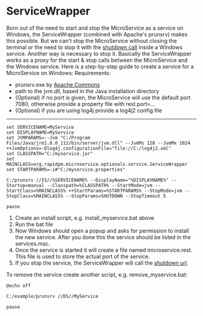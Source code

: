 # ServiceWrapper
Born out of the need to start and stop the MicroService as a service on Windows, the ServiceWrapper (combined with Apache's prunsrv) makes this possible.
But we can't stop the MicroService without closing the terminal or the need to stop it with the [shutdown call](admin.md) inside a Windows service. Another way is necessary to stop it.
Basically the ServiceWrapper works as a proxy for the start & stop calls between the MicroService and the Windows service.
Here is a step-by-step guide to create a service for a MicroService on Windows:
Requirements: 

* prunsrv.exe by [Apache Commons](http://www.apache.org/dist/commons/daemon/binaries/windows/) 
* path to the jvm.dll, based in the Java installation directory
* (Optional) if no port is given, the MicroService will use the default port 7080, otherwise provide a property file with rest.port=...
* (Optional) if you are using log4j provide a log4j2 config file
  
---    
   
```
set SERVICENAME=MyService
set DISPLAYNAME=MyService
set JVMPARAMS=--Jvm "C:/Program Files/Java/jre1.8.0_112/bin/server/jvm.dll" --JvmMs 128 --JvmMx 1024 ++JvmOptions=-Dlog4j.configurationFile="file://C:/log4j2.xml"
set CLASSPATH="C:/myservice.jar"
set MAINCLASS=org.rapidpm.microservice.optionals.service.ServiceWrapper
set STARTPARAMS=-i#"C:/myservice.properties"

C:/prunsrv //IS//%SERVICENAME% --DisplayName="%DISPLAYNAME%" --Startup=manual --Classpath=%CLASSPATH% --StartMode=jvm --StartClass=%MAINCLASS% ++StartParams=%STARTPARAMS% --StopMode=jvm --StopClass=%MAINCLASS% --StopParams=SHUTDOWN --StopTimeout 5 

pause
```
1. Create an install script, e.g. install_myservice.bat above
2. Run the bat file
3. Now Windows should open a popup and asks for permission to install the new service. After you done this the service should
be listed in the services.msc.
4. Once the service is started it will create a file named microservice.rest. This file is used to store the actual port of the service.
5. If you stop the service, the ServiceWrapper will call the [shutdown url](admin.md). 
  
  
To remove the service create another script, e.g. remove_myservice.bat:
```
@echo off

C:/example/prunsrv //DS//MyService

pause
```

